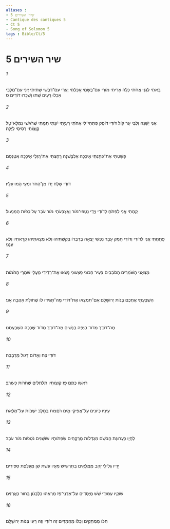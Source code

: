 ```yaml
---
aliases : 
- שיר השירים 5
- Cantique des cantiques 5
- Ct 5
- Song of Solomon 5
tags : Bible/Ct/5
---
```


# שיר השירים 5

###### 1
בָּאתִי לְגַנִּי אֲחֹתִי כַלָּה אָרִיתִי מֹורִי עִם־בְּשָׂמִי אָכַלְתִּי יַעְרִי עִם־דִּבְשִׁי שָׁתִיתִי יֵינִי עִם־חֲלָבִי אִכְלוּ רֵעִים שְׁתוּ וְשִׁכְרוּ דֹּודִים׃ ס
###### 2
אֲנִי יְשֵׁנָה וְלִבִּי עֵר קֹול דֹּודִי דֹופֵק פִּתְחִי־לִי אֲחֹתִי רַעְיָתִי יֹונָתִי תַמָּתִי שֶׁרֹּאשִׁי נִמְלָא־טָל קְוֻּצֹּותַי רְסִיסֵי לָיְלָה׃
###### 3
פָּשַׁטְתִּי אֶת־כֻּתָּנְתִּי אֵיכָכָה אֶלְבָּשֶׁנָּה רָחַצְתִּי אֶת־רַגְלַי אֵיכָכָה אֲטַנְּפֵם׃
###### 4
דֹּודִי שָׁלַח יָדֹו מִן־הַחֹר וּמֵעַי הָמוּ עָלָיו׃
###### 5
קַמְתִּי אֲנִי לִפְתֹּחַ לְדֹודִי וְיָדַי נָטְפוּ־מֹור וְאֶצְבְּעֹתַי מֹור עֹבֵר עַל כַּפֹּות הַמַּנְעוּל׃
###### 6
פָּתַחְתִּי אֲנִי לְדֹודִי וְדֹודִי חָמַק עָבָר נַפְשִׁי יָצְאָה בְדַבְּרֹו בִּקַּשְׁתִּיהוּ וְלֹא מְצָאתִיהוּ קְרָאתִיו וְלֹא עָנָנִי׃
###### 7
מְצָאֻנִי הַשֹּׁמְרִים הַסֹּבְבִים בָּעִיר הִכּוּנִי פְצָעוּנִי נָשְׂאוּ אֶת־רְדִידִי מֵעָלַי שֹׁמְרֵי הַחֹמֹות׃
###### 8
הִשְׁבַּעְתִּי אֶתְכֶם בְּנֹות יְרוּשָׁלִָם אִם־תִּמְצְאוּ אֶת־דֹּודִי מַה־תַּגִּידוּ לֹו שֶׁחֹולַת אַהֲבָה אָנִי׃
###### 9
מַה־דֹּודֵךְ מִדֹּוד הַיָּפָה בַּנָּשִׁים מַה־דֹּודֵךְ מִדֹּוד שֶׁכָּכָה הִשְׁבַּעְתָּנוּ׃
###### 10
דֹּודִי צַח וְאָדֹום דָּגוּל מֵרְבָבָה׃
###### 11
רֹאשֹׁו כֶּתֶם פָּז קְוּצֹּותָיו תַּלְתַּלִּים שְׁחֹרֹות כָּעֹורֵב׃
###### 12
עֵינָיו כְּיֹונִים עַל־אֲפִיקֵי מָיִם רֹחֲצֹות בֶּחָלָב יֹשְׁבֹות עַל־מִלֵּאת׃
###### 13
לְחָיָו כַּעֲרוּגַת הַבֹּשֶׂם מִגְדְּלֹות מֶרְקָחִים שִׂפְתֹותָיו שֹׁושַׁנִּים נֹטְפֹות מֹור עֹבֵר׃
###### 14
יָדָיו גְּלִילֵי זָהָב מְמֻלָּאִים בַּתַּרְשִׁישׁ מֵעָיו עֶשֶׁת שֵׁן מְעֻלֶּפֶת סַפִּירִים׃
###### 15
שֹׁוקָיו עַמּוּדֵי שֵׁשׁ מְיֻסָּדִים עַל־אַדְנֵי־פָז מַרְאֵהוּ כַּלְּבָנֹון בָּחוּר כָּאֲרָזִים׃
###### 16
חִכֹּו מַמְתַקִּים וְכֻלֹּו מַחֲמַדִּים זֶה דֹודִי וְזֶה רֵעִי בְּנֹות יְרוּשָׁלִָם׃
